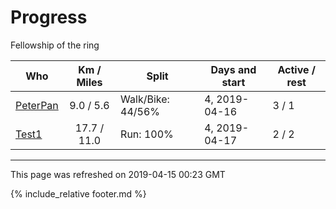 
# Progress

Fellowship of the ring

| Who | Km / Miles | Split | Days and start | Active / rest |
| --- | :---: | --- | --- | --- |
| [PeterPan](users/PeterPan.md) | 9.0 / 5.6 | Walk/Bike: 44/56% | 4, 2019-04-16 | 3 / 1 |
| [Test1](users/Test1.md) | 17.7 / 11.0 | Run: 100% | 4, 2019-04-17 | 2 / 2 |

---
This page was refreshed on 2019-04-15 00:23 GMT

{% include_relative footer.md %}
